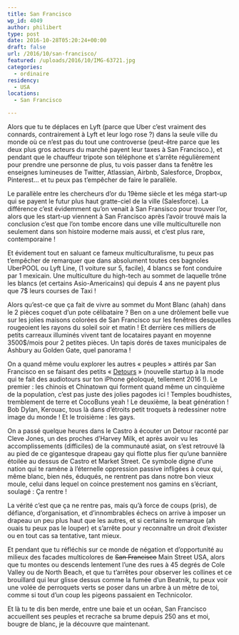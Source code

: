 ```yaml
---
title: San Francisco
wp_id: 4049
author: philibert
type: post
date: 2016-10-28T05:20:24+00:00
draft: false
url: /2016/10/san-francisco/
featured: /uploads/2016/10/IMG-63721.jpg
categories:
  - ordinaire
residency:
  - USA
locations:
  - San Francisco

---
```

Alors que tu te déplaces en Lyft (parce que Uber c&rsquo;est vraiment des connards, contrairement à Lyft et leur logo rose ?) dans la seule ville du monde où ce n&rsquo;est pas du tout une controverse (peut-être parce que les deux plus gros acteurs du marché payent leur taxes à San Francisco.), et pendant que le chauffeur tripote son téléphone et s&rsquo;arrête régulièrement pour prendre une personne de plus, tu vois passer dans ta fenêtre les enseignes lumineuses de Twitter, Atlassian, Airbnb, Salesforce, Dropbox, Pinterest&#8230; et tu peux pas t&#8217;empêcher de faire le parallèle.

Le parallèle entre les chercheurs d&rsquo;or du 19ème siècle et les méga start-up qui se payent le futur plus haut gratte-ciel de la ville (Salesforce). La différence c&rsquo;est évidemment qu&rsquo;on venait à San Fransisco pour trouver l&rsquo;or, alors que les start-up viennent à San Francisco après l&rsquo;avoir trouvé mais la conclusion c&rsquo;est que l&rsquo;on tombe encore dans une ville multiculturelle non seulement dans son histoire moderne mais aussi, et c&rsquo;est plus rare, contemporaine !

Et évidement tout en saluant ce fameux multiculturalisme, tu peux pas t&#8217;empêcher de remarquer que dans absolument toutes ces bagnoles UberPOOL ou Lyft Line, (1 voiture sur 5, facile), 4 blancs se font conduire par 1 mexicain. Une multiculture du high-tech au sommet de laquelle trône les blancs (et certains Asio-Americains) qui depuis 4 ans ne payent plus que 7$ leurs courses de Taxi !

Alors qu&rsquo;est-ce que ça fait de vivre au sommet du Mont Blanc (ahah) dans le 2 pièces coquet d&rsquo;un pote célibataire ? Ben on a une drôlement belle vue sur les jolies maisons colorées de San Francisco sur les fenêtres desquelles rougeoient les rayons du soleil soir et matin ! Et derrière ces milliers de petits carreaux illuminés vivent tant de locataires payant en moyenne 3500$/mois pour 2 petites pièces. Un tapis dorés de taxes municipales de Ashbury au Golden Gate, quel panorama !

On a quand même voulu explorer les autres « peuples » attirés par San Francisco en se faisant des petits « <a href="https://www.detour.com/" target="_blank">Detours</a> » (nouvelle startup à la mode qui te fait des audiotours sur ton iPhone géoloqué, tellement 2016 !). Le premier : les chinois et Chinatown qui forment quand même un cinquième de la population, c&rsquo;est pas juste des jolies pagodes ici ! Temples boudhistes, tremblement de terre et CocoBuns yeah ! Le deuxième, la beat génération ! Bob Dylan, Kerouac, tous là dans d&rsquo;étroits petit troquets à redessiner notre image du monde ! Et le troisième : les gays.

On a passé quelque heures dans le Castro à écouter un Detour raconté par Cleve Jones, un des proches d&rsquo;Harvey Milk, et après avoir vu les accomplissements (difficiles) de la communauté asiat, on s&rsquo;est retrouvé là au pied de ce gigantesque drapeau gay qui flotte plus fier qu&rsquo;une bannière étoilée au dessus de Castro et Market Street. Ce symbole digne d&rsquo;une nation qui te ramène à l&rsquo;éternelle oppression passive infligées à ceux qui, même blanc, bien nés, éduqués, ne rentrent pas dans notre bon vieux moule, celui dans lequel on coince prestement nos gamins en s&rsquo;écriant, soulagé : Ça rentre !

La vérité c&rsquo;est que ça ne rentre pas, mais qu&rsquo;à force de coups (pris), de défiance, d&rsquo;organisation, et d&rsquo;innombrables échecs on arrive à imposer un drapeau un peu plus haut que les autres, et si certains le remarque (ah ouais tu peux pas le louper) et s&rsquo;arrête pour y reconnaître un droit d&rsquo;exister ou en tout cas sa tentative, tant mieux.

Et pendant que tu réfléchis sur ce monde de négation et d&rsquo;opportunité au milieux des facades multicolores de <del datetime="2016-10-28T05:22:57+00:00">San Francisco</del> Main Street USA, alors que tu montes ou descends lentement l&rsquo;une des rues à 45 degrés de Cole Valley ou de North Beach, et que tu t&rsquo;arrêtes pour observer les collines et ce brouillard qui leur glisse dessus comme la fumée d&rsquo;un Beatnik, tu peux voir une volée de perroquets verts se poser dans un arbre à un mètre de toi, comme si tout d&rsquo;un coup les pigeons passaient en Technicolor.
  
Et là tu te dis ben merde, entre une baie et un océan, San Francisco accueillent ses peuples et recrache sa brume depuis 250 ans et moi, bougre de blanc, je la découvre que maintenant.